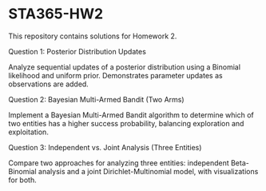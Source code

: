 # STA365-HW2

This repository contains solutions for Homework 2.

Question 1: Posterior Distribution Updates

Analyze sequential updates of a posterior distribution using a Binomial likelihood and uniform prior. Demonstrates parameter updates as observations are added.

Question 2: Bayesian Multi-Armed Bandit (Two Arms)

Implement a Bayesian Multi-Armed Bandit algorithm to determine which of two entities has a higher success probability, balancing exploration and exploitation.

Question 3: Independent vs. Joint Analysis (Three Entities)

Compare two approaches for analyzing three entities: independent Beta-Binomial analysis and a joint Dirichlet-Multinomial model, with visualizations for both.

